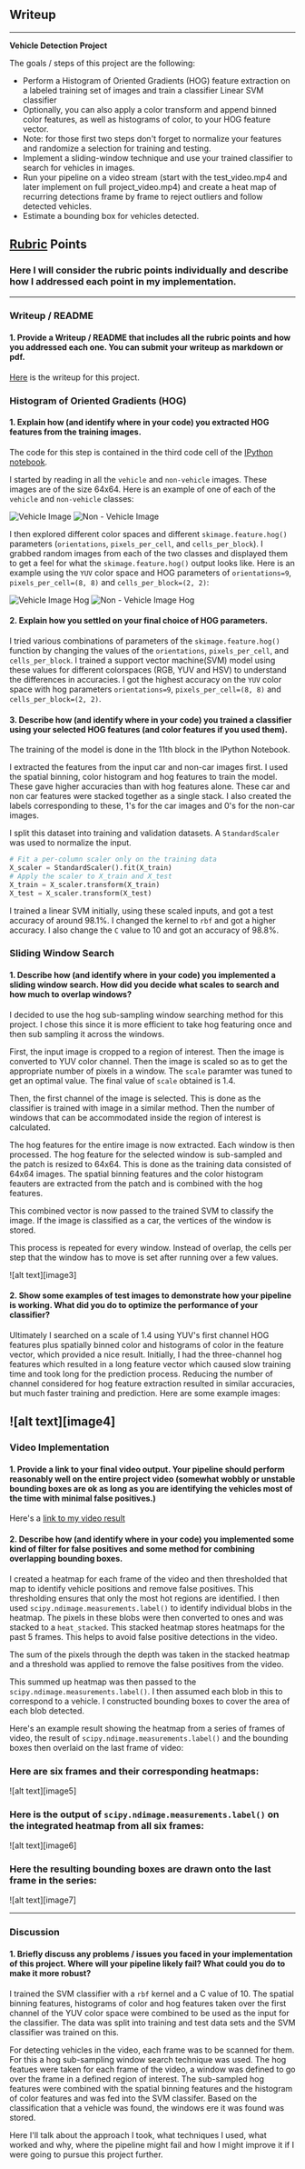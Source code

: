 ## Writeup
---

**Vehicle Detection Project**

The goals / steps of this project are the following:

* Perform a Histogram of Oriented Gradients (HOG) feature extraction on a labeled training set of images and train a classifier Linear SVM classifier
* Optionally, you can also apply a color transform and append binned color features, as well as histograms of color, to your HOG feature vector. 
* Note: for those first two steps don't forget to normalize your features and randomize a selection for training and testing.
* Implement a sliding-window technique and use your trained classifier to search for vehicles in images.
* Run your pipeline on a video stream (start with the test_video.mp4 and later implement on full project_video.mp4) and create a heat map of recurring detections frame by frame to reject outliers and follow detected vehicles.
* Estimate a bounding box for vehicles detected.

## [Rubric](https://review.udacity.com/#!/rubrics/513/view) Points
### Here I will consider the rubric points individually and describe how I addressed each point in my implementation.  

---
### Writeup / README

#### 1. Provide a Writeup / README that includes all the rubric points and how you addressed each one.  You can submit your writeup as markdown or pdf. 

[Here](writeup.md) is the writeup for this project.

### Histogram of Oriented Gradients (HOG)

#### 1. Explain how (and identify where in your code) you extracted HOG features from the training images.

The code for this step is contained in the third code cell of the [IPython notebook](car_detection_main.md).  

I started by reading in all the `vehicle` and `non-vehicle` images. These images are of the size 64x64. Here is an example of one of each of the `vehicle` and `non-vehicle` classes:

![Vehicle Image](vehicle.png)  ![Non - Vehicle Image](non-vehicle.png)

I then explored different color spaces and different `skimage.feature.hog()` parameters (`orientations`, `pixels_per_cell`, and `cells_per_block`).  I grabbed random images from each of the two classes and displayed them to get a feel for what the `skimage.feature.hog()` output looks like. Here is an example using the `YUV` color space and HOG parameters of `orientations=9`, `pixels_per_cell=(8, 8)` and `cells_per_block=(2, 2)`:

![Vehicle Image Hog](vehicle_hog.png)  ![Non - Vehicle Image Hog](non-vehicle_hog.png)

#### 2. Explain how you settled on your final choice of HOG parameters.

I tried various combinations of parameters of the `skimage.feature.hog()` function by changing the values of the `orientations`, `pixels_per_cell`, and `cells_per_block`. I trained a support vector machine(SVM) model using these values for different colorspaces (RGB, YUV and HSV) to understand the differences in accuracies. I got the highest accuracy on the `YUV` color space with hog parameters `orientations=9`, `pixels_per_cell=(8, 8)` and `cells_per_block=(2, 2)`.

#### 3. Describe how (and identify where in your code) you trained a classifier using your selected HOG features (and color features if you used them).

The training of the model is done in the 11th block in the IPython Notebook. 

I extracted the features from the input car and non-car images first. I used the spatial binning, color histogram and hog features to train the model. These gave higher accuracies than with hog features alone. These car and non car features were stacked together as a single stack. I also created the labels corresponding to these, 1's for the car images and 0's for the non-car images.

I split this dataset into training and validation datasets. A `StandardScaler` was used to normalize the input.

```python
# Fit a per-column scaler only on the training data
X_scaler = StandardScaler().fit(X_train)
# Apply the scaler to X_train and X_test
X_train = X_scaler.transform(X_train)
X_test = X_scaler.transform(X_test)
```

I trained a linear SVM initially, using these scaled inputs, and got a test accuracy of around 98.1%. I changed the kernel to `rbf` and got a higher accuracy. I also change the `C` value to 10 and got an accuracy of 98.8%.

### Sliding Window Search

#### 1. Describe how (and identify where in your code) you implemented a sliding window search.  How did you decide what scales to search and how much to overlap windows?

I decided to use the hog sub-sampling window searching method for this project. I chose this since it is more efficient to take hog featuring once and then sub sampling it across the windows.

First, the input image is cropped to a region of interest. Then the image is converted to YUV color channel. Then the image is scaled so as to get the appropriate number of pixels in a window. The `scale` paramter was tuned to get an optimal value. The final value of `scale` obtained is 1.4.

Then, the first channel of the image is selected. This is done as the classifier is trained with image in a similar method. Then the number of windows that can be accommodated inside the region of interest is calculated.

The hog features for the entire image is now extracted. Each window is then processed. The hog feature for the selected window is sub-sampled and the patch is resized to 64x64. This is done as the training data consisted of 64x64 images. The spatial binning features and the color histogram feauters are extracted from the patch and is combined with the hog features.

This combined vector is now passed to the trained SVM to classify the image. If the image is classified as a car, the vertices of the window is stored. 

This process is repeated for every window. Instead of overlap, the cells per step that the window has to move is set after running over a few values.

![alt text][image3]

#### 2. Show some examples of test images to demonstrate how your pipeline is working.  What did you do to optimize the performance of your classifier?

Ultimately I searched on a scale of 1.4 using YUV's first channel HOG features plus spatially binned color and histograms of color in the feature vector, which provided a nice result. Initially, I had the three-channel hog features which resulted in a long feature vector which caused slow training time and took long for the prediction process. Reducing the number of channel considered for hog feature extraction resulted in similar accuracies, but much faster training and prediction. 
Here are some example images:

![alt text][image4]
---

### Video Implementation

#### 1. Provide a link to your final video output.  Your pipeline should perform reasonably well on the entire project video (somewhat wobbly or unstable bounding boxes are ok as long as you are identifying the vehicles most of the time with minimal false positives.)
Here's a [link to my video result](./project_video.mp4)


#### 2. Describe how (and identify where in your code) you implemented some kind of filter for false positives and some method for combining overlapping bounding boxes.

I created a heatmap for each frame of the video and then thresholded that map to identify vehicle positions and remove false positives. This thresholding ensures that only the most hot regions are identified. I then used `scipy.ndimage.measurements.label()` to identify individual blobs in the heatmap. The pixels in these blobs were then converted to ones and was stacked to a `heat_stacked`. This stacked heatmap stores heatmaps for the past 5 frames. This helps to avoid false positive detections in the video.

The sum of the pixels through the depth was taken in the stacked heatmap and a threshold was applied to remove the false positives from the video.

This summed up heatmap was then passed to the `scipy.ndimage.measurements.label()`.
I then assumed each blob in this to correspond to a vehicle.  I constructed bounding boxes to cover the area of each blob detected.  

Here's an example result showing the heatmap from a series of frames of video, the result of `scipy.ndimage.measurements.label()` and the bounding boxes then overlaid on the last frame of video:

### Here are six frames and their corresponding heatmaps:

![alt text][image5]

### Here is the output of `scipy.ndimage.measurements.label()` on the integrated heatmap from all six frames:
![alt text][image6]

### Here the resulting bounding boxes are drawn onto the last frame in the series:
![alt text][image7]



---

### Discussion

#### 1. Briefly discuss any problems / issues you faced in your implementation of this project.  Where will your pipeline likely fail?  What could you do to make it more robust?

I trained the SVM classifier with a `rbf` kernel and a C value of 10. The spatial binning features, histograms of color and hog features taken over the first channel of the YUV color space were combined to be used as the input for the classifier. The data was split into training and test data sets and the SVM classifier was trained on this. 

For detecting vehicles in the video, each frame was to be scanned for them. For this a hog sub-sampling window search technique was used. The hog featues were taken for each frame of the video, a window was defined to go over the frame in a defined region of interest. The sub-sampled hog features were combined with the spatial binning features and the histogram of color features and was fed into the SVM classifer. Based on the classification that a vehicle was found, the windows ere it was found was stored.

Here I'll talk about the approach I took, what techniques I used, what worked and why, where the pipeline might fail and how I might improve it if I were going to pursue this project further.  

